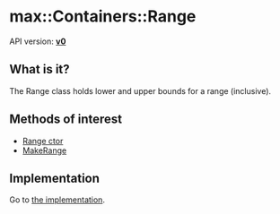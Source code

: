 # max::Containers::Range

API version: [**v0**](../../../Docs/v0.md)

## What is it?

The Range class holds lower and upper bounds for a range (inclusive).

## Methods of interest

* [Range ctor](Range_ctor.md)
* [MakeRange](MakeRange.md)

## Implementation

Go to [the implementation](Range.hpp#L21).